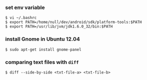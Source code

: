 ### set env variable
    $ vi ~/.bashrc
    $ export PATH=/home/null/dev/android/sdk/platform-tools:$PATH
    $ export PATH=/usr/lib/jvm/jdk1.6.0_32/bin:$PATH

### install Gnome in Ubuntu 12.04
    $ sudo apt-get install gnome-panel

### comparing text files with `diff` 
    $ diff --side-by-side <txt-file-a> <txt-file-b> 
